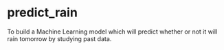 # predict_rain
To build a Machine Learning model which will predict whether or not it will rain tomorrow by studying past data.
